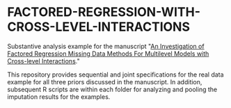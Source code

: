 # FACTORED-REGRESSION-WITH-CROSS-LEVEL-INTERACTIONS
Substantive analysis example for the manuscript "[An Investigation of Factored Regression Missing Data Methods For Multilevel Models with Cross-level Interactions](https://www.tandfonline.com/doi/abs/10.1080/00273171.2022.2147049?journalCode=hmbr20)."


This repository provides sequential and joint specifications for the real data example for all three priors discussed in the manuscript. In addition, subsequent R scripts are within each folder for analyzing and pooling the imputation results for the examples.
